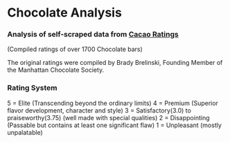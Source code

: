 # Chocolate Analysis

### Analysis of self-scraped data from [Cacao Ratings](https://content.codecademy.com/courses/beautifulsoup/cacao/index.html) 
(Compiled ratings of over 1700 Chocolate bars)

The original ratings were compiled by Brady Brelinski, Founding Member of the Manhattan Chocolate Society. 

### Rating System
5 = Elite (Transcending beyond the ordinary limits)
4 = Premium (Superior flavor development, character and style)
3 = Satisfactory(3.0) to praiseworthy(3.75) (well made with special qualities)
2 = Disappointing (Passable but contains at least one significant flaw)
1 = Unpleasant (mostly unpalatable)
